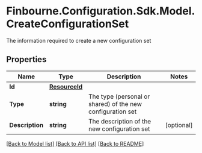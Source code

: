 # Finbourne.Configuration.Sdk.Model.CreateConfigurationSet
The information required to create a new configuration set

## Properties

Name | Type | Description | Notes
------------ | ------------- | ------------- | -------------
**Id** | [**ResourceId**](ResourceId.md) |  | 
**Type** | **string** | The type (personal or shared) of the new configuration set | 
**Description** | **string** | The description of the new configuration set | [optional] 

[[Back to Model list]](../README.md#documentation-for-models) [[Back to API list]](../README.md#documentation-for-api-endpoints) [[Back to README]](../README.md)

